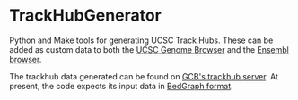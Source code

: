 # TrackHubGenerator
Python and Make tools for generating UCSC Track Hubs. These can be added as custom data to both the [UCSC Genome Browser] and the [Ensembl browser].

The trackhub data generated can be found on [GCB's trackhub server]. At present, the code expects its input data in [BedGraph format].

[UCSC Genome Browser]: http://genome.ucsc.edu/cgi-bin/hgHubConnect
[Ensembl browser]: http://www.ensembl.org/
[GCB's trackhub server]: http://trackhub.genome.duke.edu/tf-dna-binding-predictions/
[BedGraph format]: https://genome.ucsc.edu/goldenpath/help/bedgraph.html
